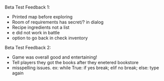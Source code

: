 Beta Test Feedback 1:
- Printed map before exploring
- Room of requirements has secret/? in dialog
- Recipe ingredients not a list
- e did not work in battle
- option to go back in check inventory

Beta Test Feedback 2:
- Game was overall good and entertaining!
- Tell players they got the books after they enetered bookstore
- misspelling issues. ex: while True: if yes break; elif no break; else: type again